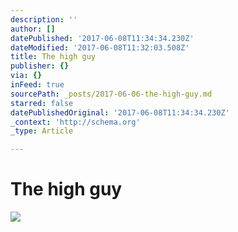 ```yaml
---
description: ''
author: []
datePublished: '2017-06-08T11:34:34.230Z'
dateModified: '2017-06-08T11:32:03.508Z'
title: The high guy
publisher: {}
via: {}
inFeed: true
sourcePath: _posts/2017-06-06-the-high-guy.md
starred: false
datePublishedOriginal: '2017-06-08T11:34:34.230Z'
_context: 'http://schema.org'
_type: Article

---
```

# The high guy
![](https://the-grid-user-content.s3-us-west-2.amazonaws.com/00b2968a-a7a5-4edd-b2e5-5949c477a245.jpg)